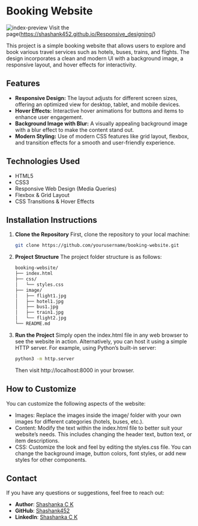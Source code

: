 # **Booking Website**
![index-preview](https://github.com/user-attachments/assets/b08ccef1-469b-4c3e-8cbf-8cc301143c15)
Visit the page(https://shashank452.github.io/Responsive_designing/)

This project is a simple booking website that allows users to explore and book various travel services such as hotels, buses, trains, and flights. The design incorporates a clean and modern UI with a background image, a responsive layout, and hover effects for interactivity.

## **Features**
- **Responsive Design:** The layout adjusts for different screen sizes, offering an optimized view for desktop, tablet, and mobile devices.
- **Hover Effects:** Interactive hover animations for buttons and items to enhance user engagement.
- **Background Image with Blur:** A visually appealing background image with a blur effect to make the content stand out.
- **Modern Styling:** Use of modern CSS features like grid layout, flexbox, and transition effects for a smooth and user-friendly experience.

## **Technologies Used**
- HTML5
- CSS3
- Responsive Web Design (Media Queries)
- Flexbox & Grid Layout
- CSS Transitions & Hover Effects

## **Installation Instructions**

1. **Clone the Repository**
   First, clone the repository to your local machine:

   ```bash
   git clone https://github.com/yourusername/booking-website.git
   ```
2. **Project Structure**
  The project folder structure is as follows:

    ```markdown
    booking-website/
    ├── index.html
    ├── css/
    │   └── styles.css
    ├── image/
    │   ├── flight1.jpg
    │   ├── hotel1.jpg
    │   ├── bus1.jpg
    │   ├── train1.jpg
    │   └── flight2.jpg
    └── README.md
    ```
3. **Run the Project**
   Simply open the index.html file in any web browser to see the website in action.
   Alternatively, you can host it using a simple HTTP server. For example, using Python’s built-in server:
   ```bash
   python3 -m http.server
   ```
   Then visit http://localhost:8000 in your browser.

## **How to Customize**
You can customize the following aspects of the website:

- Images: Replace the images inside the image/ folder with your own images for different categories (hotels, buses, etc.).
- Content: Modify the text within the index.html file to better suit your website’s needs. This includes changing the header text, button text, or item descriptions.
- CSS: Customize the look and feel by editing the styles.css file. You can change the background image, button colors, font styles, or add new styles for other components.

## **Contact**
If you have any questions or suggestions, feel free to reach out:
- **Author**: [Shashanka C K](mailto:your-email@example.com)  
- **GitHub**: [Shashank452](https://github.com/Shashank452)  
- **LinkedIn**: [Shashanka C K](https://www.linkedin.com/in/shashanka-c-k)
